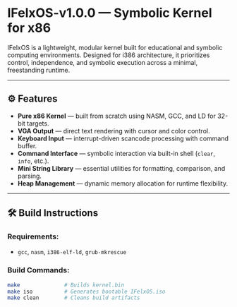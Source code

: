 
# IFelxOS-v1.0.0 — Symbolic Kernel for x86

IFelxOS is a lightweight, modular kernel built for educational and symbolic computing environments. Designed for i386 architecture, it prioritizes control, independence, and symbolic execution across a minimal, freestanding runtime.

---

## ⚙️ Features

- **Pure x86 Kernel** — built from scratch using NASM, GCC, and LD for 32-bit targets.
- **VGA Output** — direct text rendering with cursor and color control.
- **Keyboard Input** — interrupt-driven scancode processing with command buffer.
- **Command Interface** — symbolic interaction via built-in shell (`clear`, `info`, etc.).
- **Mini String Library** — essential utilities for formatting, comparison, and parsing.
- **Heap Management** — dynamic memory allocation for runtime flexibility.

---

## 🛠️ Build Instructions

### Requirements:
- `gcc`, `nasm`, `i386-elf-ld`, `grub-mkrescue`

### Build Commands:
```bash
make              # Builds kernel.bin
make iso          # Generates bootable IFelxOS.iso
make clean        # Cleans build artifacts


